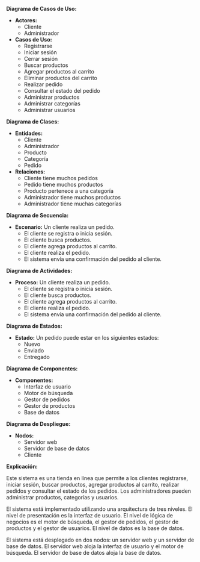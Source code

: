 **Diagrama de Casos de Uso:**

* **Actores:**
    * Cliente
    * Administrador
* **Casos de Uso:**
    * Registrarse
    * Iniciar sesión
    * Cerrar sesión
    * Buscar productos
    * Agregar productos al carrito
    * Eliminar productos del carrito
    * Realizar pedido
    * Consultar el estado del pedido
    * Administrar productos
    * Administrar categorías
    * Administrar usuarios

**Diagrama de Clases:**

* **Entidades:**
    * Cliente
    * Administrador
    * Producto
    * Categoría
    * Pedido
* **Relaciones:**
    * Cliente tiene muchos pedidos
    * Pedido tiene muchos productos
    * Producto pertenece a una categoría
    * Administrador tiene muchos productos
    * Administrador tiene muchas categorías

**Diagrama de Secuencia:**

* **Escenario:** Un cliente realiza un pedido.
    * El cliente se registra o inicia sesión.
    * El cliente busca productos.
    * El cliente agrega productos al carrito.
    * El cliente realiza el pedido.
    * El sistema envía una confirmación del pedido al cliente.

**Diagrama de Actividades:**

* **Proceso:** Un cliente realiza un pedido.
    * El cliente se registra o inicia sesión.
    * El cliente busca productos.
    * El cliente agrega productos al carrito.
    * El cliente realiza el pedido.
    * El sistema envía una confirmación del pedido al cliente.

**Diagrama de Estados:**

* **Estado:** Un pedido puede estar en los siguientes estados:
    * Nuevo
    * Enviado
    * Entregado

**Diagrama de Componentes:**

* **Componentes:**
    * Interfaz de usuario
    * Motor de búsqueda
    * Gestor de pedidos
    * Gestor de productos
    * Base de datos

**Diagrama de Despliegue:**

* **Nodos:**
    * Servidor web
    * Servidor de base de datos
    * Cliente

**Explicación:**

Este sistema es una tienda en línea que permite a los clientes registrarse, iniciar sesión, buscar productos, agregar productos al carrito, realizar pedidos y consultar el estado de los pedidos. Los administradores pueden administrar productos, categorías y usuarios.

El sistema está implementado utilizando una arquitectura de tres niveles. El nivel de presentación es la interfaz de usuario. El nivel de lógica de negocios es el motor de búsqueda, el gestor de pedidos, el gestor de productos y el gestor de usuarios. El nivel de datos es la base de datos.

El sistema está desplegado en dos nodos: un servidor web y un servidor de base de datos. El servidor web aloja la interfaz de usuario y el motor de búsqueda. El servidor de base de datos aloja la base de datos.